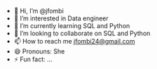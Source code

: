 - 👋 Hi, I’m @jfombi
- 👀 I’m interested in Data engineer 
- 🌱 I’m currently learning SQL and Python
- 💞️ I’m looking to collaborate on SQL and Python
- 📫 How to reach me jfombi24@gmail.com  
- 😄 Pronouns: She
- ⚡ Fun fact: ...

<!---
jfombi/jfombi is a ✨ special ✨ repository because its `README.md` (this file) appears on your GitHub profile.
You can click the Preview link to take a look at your changes.
--->
